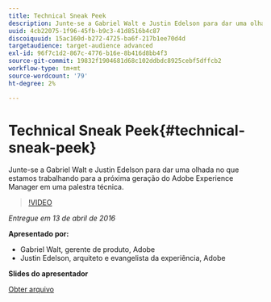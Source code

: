 ```yaml
---
title: Technical Sneak Peek
description: Junte-se a Gabriel Walt e Justin Edelson para dar uma olhada no que estamos trabalhando para a próxima geração do Adobe Experience Manager em uma palestra técnica.
uuid: 4cb22075-1f96-45fb-b9c3-41d8516b4c87
discoiquuid: 15ac160d-b272-4725-ba6f-217b1ee70d4d
targetaudience: target-audience advanced
exl-id: 96f7c1d2-867c-4776-b16e-8b416d8bb4f3
source-git-commit: 19832f1904681d68c102ddbdc8925cebf5dffcb2
workflow-type: tm+mt
source-wordcount: '79'
ht-degree: 2%

---
```


# Technical Sneak Peek{#technical-sneak-peek}

Junte-se a Gabriel Walt e Justin Edelson para dar uma olhada no que estamos trabalhando para a próxima geração do Adobe Experience Manager em uma palestra técnica.

>[!VIDEO](https://video.tv.adobe.com/v/19305/?quality=9)

*Entregue em 13 de abril de 2016*

**Apresentado por:**

* Gabriel Walt, gerente de produto, Adobe
* Justin Edelson, arquiteto e evangelista da experiência, Adobe

**Slides do apresentador**

[Obter arquivo](assets/aem-gems-041316-6-2-tech-preview.pdf)
<!--
[Get back to the Overview](https://helpx.adobe.com/experience-manager/kt/eseminars/gems/aem-index.html)
-->
